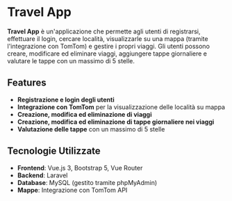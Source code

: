 # Travel App

**Travel App** è un'applicazione che permette agli utenti di registrarsi, effettuare il login, cercare località, visualizzarle su una mappa (tramite l'integrazione con TomTom) e gestire i propri viaggi. Gli utenti possono creare, modificare ed eliminare viaggi, aggiungere tappe giornaliere e valutare le tappe con un massimo di 5 stelle.

## Features

- **Registrazione e login degli utenti**
- **Integrazione con TomTom** per la visualizzazione delle località su mappa
- **Creazione, modifica ed eliminazione di viaggi**
- **Creazione, modifica ed eliminazione di tappe giornaliere nei viaggi**
- **Valutazione delle tappe** con un massimo di 5 stelle

## Tecnologie Utilizzate

- **Frontend**: Vue.js 3, Bootstrap 5, Vue Router
- **Backend**: Laravel
- **Database**: MySQL (gestito tramite phpMyAdmin)
- **Mappe**: Integrazione con TomTom API
